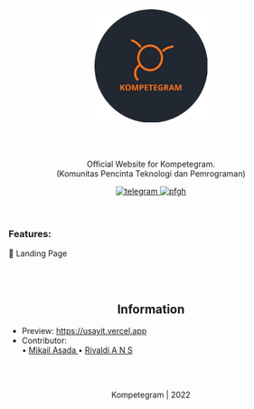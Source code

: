 <div align="center">
	<img src="kompetegram.png" width="200" height="200">
</div>

<br><br>

<div align="center">
	<p>
		Official Website for Kompetegram. <br>
		(Komunitas Pencinta Teknologi dan Pemrograman)
	</p>
	<a href="https://github.com/PROYEK-KOMPETEGRAM">
        	<img src="https://img.shields.io/badge/-Github-lightgrey" alt="telegram">
    	</a>
	<a href="https://instagram.com/kompetegram">
        	<img src="https://img.shields.io/badge/-Instagram-blue" alt="pfgh">
	</a>
</div>
    <br><br>
    <h3>Features:</h3>
    🔹 Landing Page
    <br>
    
<br><br>

<div align="center">
	<h2>Information</h2>
</div>

- Preview: https://usayit.vercel.app <br>
- Contributor:<br>
  • <a href="https://github.com/Asadaaaaa" target="_blank">
    Mikail Asada
    </a>
  • <a href="https://github.com/ValdiANS" target="_blank">
    Rivaldi A N S
    </a>
<br>
<br>
<p align="center">Kompetegram | 2022</p>
